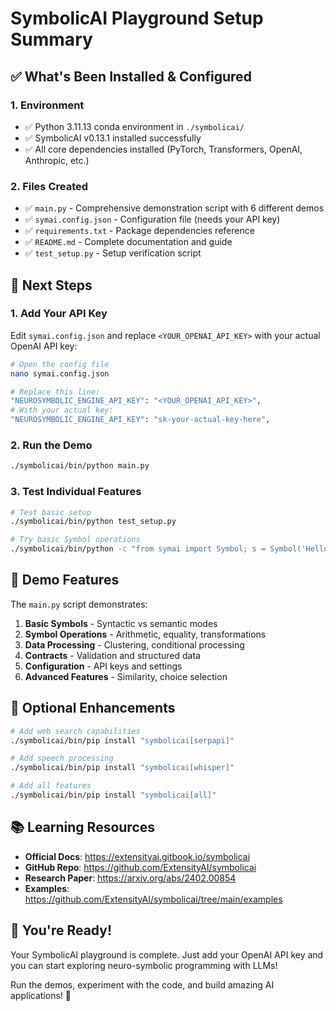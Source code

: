 # SymbolicAI Playground Setup Summary

## ✅ What's Been Installed & Configured

### 1. **Environment**
- ✅ Python 3.11.13 conda environment in `./symbolicai/`
- ✅ SymbolicAI v0.13.1 installed successfully
- ✅ All core dependencies installed (PyTorch, Transformers, OpenAI, Anthropic, etc.)

### 2. **Files Created**
- ✅ `main.py` - Comprehensive demonstration script with 6 different demos
- ✅ `symai.config.json` - Configuration file (needs your API key)
- ✅ `requirements.txt` - Package dependencies reference
- ✅ `README.md` - Complete documentation and guide
- ✅ `test_setup.py` - Setup verification script

## 🚀 Next Steps

### 1. **Add Your API Key**
Edit `symai.config.json` and replace `<YOUR_OPENAI_API_KEY>` with your actual OpenAI API key:

```bash
# Open the config file
nano symai.config.json

# Replace this line:
"NEUROSYMBOLIC_ENGINE_API_KEY": "<YOUR_OPENAI_API_KEY>",
# With your actual key:
"NEUROSYMBOLIC_ENGINE_API_KEY": "sk-your-actual-key-here",
```

### 2. **Run the Demo**
```bash
./symbolicai/bin/python main.py
```

### 3. **Test Individual Features**
```bash
# Test basic setup
./symbolicai/bin/python test_setup.py

# Try basic Symbol operations
./symbolicai/bin/python -c "from symai import Symbol; s = Symbol('Hello AI'); print(s)"
```

## 🎯 Demo Features

The `main.py` script demonstrates:

1. **Basic Symbols** - Syntactic vs semantic modes
2. **Symbol Operations** - Arithmetic, equality, transformations
3. **Data Processing** - Clustering, conditional processing
4. **Contracts** - Validation and structured data
5. **Configuration** - API keys and settings
6. **Advanced Features** - Similarity, choice selection

## 🔧 Optional Enhancements

```bash
# Add web search capabilities
./symbolicai/bin/pip install "symbolicai[serpapi]"

# Add speech processing
./symbolicai/bin/pip install "symbolicai[whisper]"

# Add all features
./symbolicai/bin/pip install "symbolicai[all]"
```

## 📚 Learning Resources

- **Official Docs**: https://extensityai.gitbook.io/symbolicai
- **GitHub Repo**: https://github.com/ExtensityAI/symbolicai
- **Research Paper**: https://arxiv.org/abs/2402.00854
- **Examples**: https://github.com/ExtensityAI/symbolicai/tree/main/examples

## 🎉 You're Ready!

Your SymbolicAI playground is complete. Just add your OpenAI API key and you can start exploring neuro-symbolic programming with LLMs!

Run the demos, experiment with the code, and build amazing AI applications! 🚀